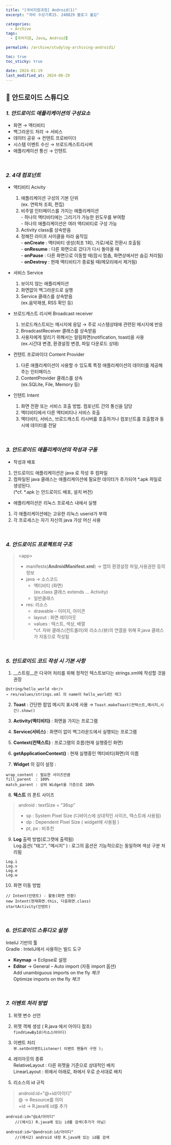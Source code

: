 ```yaml
---
title: "[국비지원과정] Android(1)"
excerpt: "국비 수강기록15. 240829 블로그 옮김"

categories:
  - Archive
tags:
  - [국비지원, Java, Android]

permalink: /archive/studylog-archiving-android1/

toc: true
toc_sticky: true

date: 2024-01-19
last_modified_at: 2024-08-29
---
```


## 📱 안드로이드 스튜디오

### __*1. 안드로이드 애플리케이션의 구성요소*__

- 화면 → 액티비티
- 백그라운드 처리 → 서비스
- 데이터 공유 → 컨텐트 프로바이더
- 시스템 이벤트 수신 → 브로드캐스트리시버
- 애플리케이션 통신 → 인텐트
  
<br/> 
        
### __*2. 4대 컴포넌트*__

- 액티비티 Acivity
	1) 애플리케이션 구성의 기본 단위		<br/> 
    (ex. 연락처 조회, 편집)<br/> 
	2) 비주얼 인터페이스를 가지는 애플리케이션<br/> 
      - 하나의 액티비티에는 그리기가 가능한 윈도우를 부여함<br/> 
      - 하나의 애플리케이션은 여러 액티비티로 구성 가능<br/> 
	3) Activity class를 상속받음<br/> 
	4) 정해진 라이프 사이클을 따라 움직임<br/> 
      - __onCreate__ : 액티비티 생성(최초 1회), 가로/세로 전환시 호출됨<br/> 
      - __onResume__ : 다른 화면으로 갔다가 다시 돌아올 때<br/> 
      - __onPause__ : 다른 화면으로 이동할 때(잠시 멈춤, 화면상에서만 숨김 처리됨)<br/> 
      - __onDestroy__ : 현재 액티비티가 종료될 때(메모리에서 제거됨)
    
    
- 서비스 Service
	1) 보이지 않는 애플리케이션
	2) 화면없이 백그라운드로 실행
	3) Service 클래스를 상속받음<br/> (ex.음악재생, RSS 확인 등)

- 브로드캐스트 리시버 Broadcast receiver
	1) 브로드캐스트되는 메시지에 응답 → 주로 시스템상태에 관련된 메시지에 반응
	2) BroadcastReceiver 클래스를 상속받음
	3) 사용자에게 알리기 위해서는 알림화면(notification, toast)을 사용    <br/> (ex.시간대 변경, 환경설정 변경, 파일 다운로드 상태)
        
- 컨텐트 프로바이더 Content Provider
	1) 다른 애플리케이션이 사용할 수 있도록 특정 애플리케이션의 데이터를 제공해주는 인터페이스
	12) ContentProvider 클래스를 상속<br/> (ex.SQLite, File, Memory 등)
    
 - 인텐트 Intent
	1) 화면 전환 또는 서비스 호출 방법.  컴포넌트 간의 통신을 담당
	2) 액티비티에서 다른 액티비티나 서비스 호출
	3) 액티비티, 서비스, 브로드캐스트 리시버를 호출하거나 컴포넌트를 호출함과 동시에 데이터를 전달

<br/> 
     
### __*3. 안드로이드 애플리케이션의 작성과 구동*__

- 작성과 배포
1) 안드로이드 애플리케이션은 java 로 작성 후 컴파일
2) 컴파일된 java 클래스는 애플리케이션에 필요한 데이터가 추가되어 \*.apk 파일로 생성된다.
<br/> (\*cf. \*.apk 는 안드로이드 배포, 설치 버전)

- 애플리케이션은 리눅스 프로세스 내에서 실행
1) 각 애플리케이션에는 고유한 리눅스 userid가 부여
2) 각 프로세스는 자기 자신의 java 가상 머신 사용
<br/> 
     
### __*4. 안드로이드 프로젝트의 구조*__

> <app\><br/> 
> - manifests(__AndroidManifest.xml__) →  앱의 환경설정 파일,사용권한 등의 정보
> - java → 소스코드
>    - 액티비티 (화면)<br/> (ex.class 클래스 extends ... Activity)
>    - 일반클래스
> - res: 리소스
>   -  drawable – 이미지, 아이콘
>    -  layout : 화면 레이아웃
>   -  values : 텍스트, 색상, 배열<br/>  \*cf. 자바 클래스(컨트롤러)와 리소스(뷰)의 연결을 위해 R.java 클래스가 자동으로 작성됨

<br/>

### __*5. 안드로이드 코드 작성 시 기본 사항*__

1. __스트링__은 다국어 처리를 위해 정적인 텍스트보다는 strings.xml에 작성할 것을 권장
```
@string/hello_world <br/> 
→ res/values/strings.xml 의 name이 hello_world인 태그
```

2. __Toast__ : 간단한 팝업 메시지 표시에 사용 → ```Toast.makeToast(컨텍스트,메시지,시간).show()```

3. __Activity(액티비티)__ : 화면을 가지는 프로그램

4. __Service(서비스)__ : 화면이 없이 백그라운드에서 실행되는 프로그램

5. __Context(컨텍스트)__ : 프로그램의 흐름(현재 실행중인 화면)

6. __getApplicationContext()__  :  현재 실행중인 액티비티(화면)의 이름

7. __Widget__ 의 길이 설정 :
```
wrap_content : 필요한 사이즈만큼
fill_parent  : 100%
match_parent : 상위 Widget을 기준으로 100%
```

8. __텍스트__ 의 폰트 사이즈
>android : textSize = “36sp”
>- sp : System Pixel Size (디바이스에 상대적인 사이즈, 텍스트에 사용됨)
>- dp : Dependent Pixel Size ( widget에 사용됨 )
>- pt, px : 비추천

9. __Log__ 출력 방법(로그캣에 출력됨)<br/>
Log.옵션( "태그", "메시지" ) : 로그의 옵션은 기능적으로는 동일하며 색상 구분 처리됨
```
Log.i
Log.v
Log.e
Log.w
```

10.  화면 이동 방법
 ```
 // Intent(인텐트) - 활동(화면 전환)
 new Intent(현재화면.this, 다음화면.class)
 startActivity(인텐트)
 ```

 <br/>

### __*6. 안드로이드 스튜디오 설정*__

InteliJ 기반의 툴 <br/>
Gradle : InteliJ에서 사용하는 빌드 도구
- __Keymap__ → Eclipse로 설정
- __Editor__ → General – Auto import (자동 import 옵션)<br/>
  Add unambiguous imports on the fly *체크*<br/>
    Optimize imports on the fly *체크*

<br/>

### __*7. 이벤트 처리 방법*__

1. 위젯 변수 선언
2. 위젯 객체 생성 ( R.java 에서 아이디 참조)<br/>
  `findViewById(리소스아이디)`
3. 이벤트 처리<br/>
  `뷰.setOn이벤트Listener( 이벤트 핸들러 구현 );`

15. 레이아웃의 종류<br/>
RelativeLayout : 다른 위젯을 기준으로 상대적인 배치<br/>
LinearLayout : 위에서 아래로, 좌에서 우로 순서대로 배치<br/>

16. 리소스의 id 규칙
> android:id="@+id/아이디"<br/>
>    @ → Resource를 의미<br/>
>    +id → R.java에 id를 추가<br/>

	android:id="@id/아이디"
    	//(에시1) R.java에 있는 id를 검색(추가가 아님)
        
    android:id="@android:id/아이디"
    	//(에시2) android 내장 R.java에 있는 id를 검색


